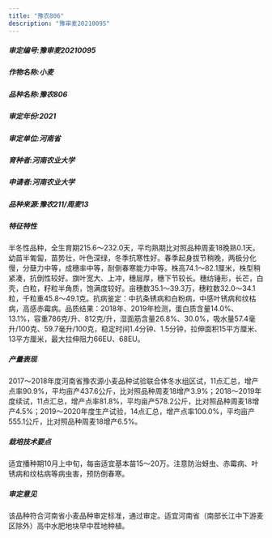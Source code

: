```yaml
---
title: "豫农806"
description: "豫审麦20210095"
---
```

##### 审定编号:豫审麦20210095

##### 作物名称:小麦

##### 品种名称:豫农806

##### 审定年份:2021

##### 审定单位:河南省

##### 育种者:河南农业大学

##### 申请者:河南农业大学

##### 品种来源:豫农211/周麦13

##### 特征特性
半冬性品种，全生育期215.6～232.0天，平均熟期比对照品种周麦18晚熟0.1天。幼苗半匍匐，苗势壮，叶色深绿，冬季抗寒性好。春季起身拔节稍晚，两极分化慢，分蘖力中等，成穗率中等，耐倒春寒能力中等。株高74.1～82.1厘米，株型稍紧凑，抗倒性较好。旗叶宽大、上冲，穗层厚，穗下节较长。穗纺锤形，长芒，白壳，白粒，籽粒半角质，饱满度较好。亩穗数35.1～39.3万，穗粒数32.0～34.1粒，千粒重45.8～49.1克。抗病鉴定：中抗条锈病和白粉病，中感叶锈病和纹枯病，高感赤霉病。品质结果：2018年、2019年检测，蛋白质含量14.0%、13.1%，容重786克/升、812克/升，湿面筋含量26.8%、30.0%，吸水量57.4毫升/100克、59.7毫升/100克，稳定时间1.4分钟、1.5分钟，拉伸面积15平方厘米、13平方厘米，最大拉伸阻力66EU、68EU。

##### 产量表现
2017～2018年度河南省豫农源小麦品种试验联合体冬水组区试，11点汇总，增产点率90.9%，平均亩产437.6公斤，比对照品种周麦18增产3.9%；2018～2019年度续试，11点汇总，增产点率81.8%，平均亩产578.2公斤，比对照品种周麦18增产4.5%；2019～2020年度生产试验，14点汇总，增产点率100.0%，平均亩产555.1公斤，比对照品种周麦18增产6.5%。

##### 栽培技术要点
适宜播种期10月上中旬，每亩适宜基本苗15～20万。注意防治蚜虫、赤霉病、叶锈病和纹枯病等病虫害，预防倒春寒。

##### 审定意见
该品种符合河南省小麦品种审定标准，通过审定。适宜河南省（南部长江中下游麦区除外）高中水肥地块早中茬地种植。
